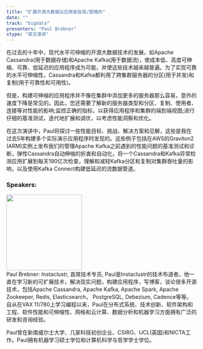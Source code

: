 ```yaml
---
title: "扩展开源大数据云应用是容易/困难的"
date: "" 
track: "bigdata"
presenters: "Paul Brebner"
stype: "英文演讲"
---
```

在过去的十年中，现代水平可伸缩的开源大数据技术的发展，如Apache Cassandra(用于数据存储)和Apache Kafka(用于数据流)，使成本低、高度可伸缩、可靠、低延迟的应用程序成为可能，并使这些技术越来越普遍。为了实现可靠的水平可伸缩性，Cassandra和Kafka都利用了跨集群服务器的分区(用于并发)和复制(用于可靠性和可用性)。

但是，构建可伸缩的应用程序并不像在集群中添加更多的服务器那么容易，意外的速度下降是常见的。因此，您还需要了解新的服务器类型和分区、复制、使用者、连接等对性能的影响;监控正确的指标，以获得应用程序和集群的端到端视图;进行仔细的基准测试，迭代地扩展和调优，以考虑性能洞察和优化。

在这次演讲中，Paul将探讨一些性能目标、挑战、解决方案和见解，这些是我在过去5年构建多个实际演示应用程序时发现的。这些例子包括在AWS的Graviton2 (ARM)实例上发布我们的管理Apache Kafka之前遇到的性能问题的基准测试和诊断，弹性Cassandra自动伸缩的折衷和自动化，将一个Cassandra和Kafka异常检测应用扩展到每天190亿次检查，理解和减轻Kafka分区和复制对集群吞吐量的影响，以及使用Kafka Connect构建低延迟的流数据管道。
 ### Speakers: 
 <img src="images/speaker/1043.png" width="200" /><br>Paul Brebner: Instaclustr, 首席技术专员, Paul是Instaclustr的技术布道者。他一直在学习新的可扩展技术，解决现实问题，构建应用程序，写博客，谈论很多开源技术，包括Apache Cassandra, Apache Kafka, Apache Spark, Apache Zookeeper, Redis, Elasticsearch，
PostgreSQL, Debezium, Cadence等等。
自从在VAX 11/780上学习编程以来，Paul在分布式系统、技术创新、软件架构和工程、软件性能和可伸缩性、网格和云计算、数据分析和机器学习方面拥有广泛的研发和咨询经验。

Paul曾在新南威尔士大学、几家科技初创企业、CSIRO、UCL(英国)和NICTA工作。Paul拥有机器学习硕士学位和计算机科学与哲学学士学位。

 